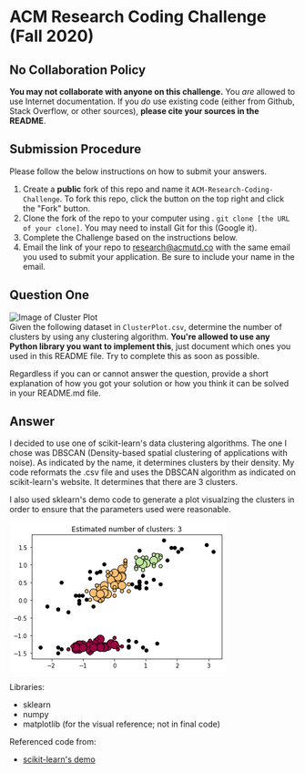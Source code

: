 # ACM Research Coding Challenge (Fall 2020)

## No Collaboration Policy

**You may not collaborate with anyone on this challenge.** You _are_ allowed to use Internet documentation. If you _do_ use existing code (either from Github, Stack Overflow, or other sources), **please cite your sources in the README**.

## Submission Procedure

Please follow the below instructions on how to submit your answers.

1. Create a **public** fork of this repo and name it `ACM-Research-Coding-Challenge`. To fork this repo, click the button on the top right and click the "Fork" button.
2. Clone the fork of the repo to your computer using . `git clone [the URL of your clone]`. You may need to install Git for this (Google it).
3. Complete the Challenge based on the instructions below.
4. Email the link of your repo to research@acmutd.co with the same email you used to submit your application. Be sure to include your name in the email.

## Question One

![Image of Cluster Plot](ClusterPlot.png)
<br/>
Given the following dataset in `ClusterPlot.csv`, determine the number of clusters by using any clustering algorithm. **You're allowed to use any Python library you want to implement this**, just document which ones you used in this README file. Try to complete this as soon as possible.

Regardless if you can or cannot answer the question, provide a short explanation of how you got your solution or how you think it can be solved in your README.md file.

## Answer

I decided to use one of scikit-learn's data clustering algorithms. The one I chose was DBSCAN (Density-based spatial clustering of applications with noise). As indicated by the name, it determines clusters by their density. My code reformats the .csv file and uses the DBSCAN algorithm as indicated on scikit-learn's website. It determines that there are 3 clusters.

I also used sklearn's demo code to generate a plot visualzing the clusters in order to ensure that the parameters used were reasonable.

![Image of Clusters](ClusterIdentified.png)

Libraries:
- sklearn
- numpy
- matplotlib (for the visual reference; not in final code)

Referenced code from:
- [scikit-learn's demo](https://scikit-learn.org/stable/auto_examples/cluster/plot_dbscan.html#sphx-glr-auto-examples-cluster-plot-dbscan-py)
